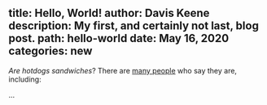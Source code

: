 title: Hello, World!
author: Davis Keene
description: My first, and certainly not last, blog post.
path: hello-world
date: May 16, 2020
categories: new
---

*Are hotdogs sandwiches*? There are [many people](https://en.wikipedia.org/wiki/Weasel_word) who say they are, including:

...